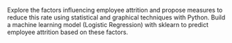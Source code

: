 Explore the factors influencing employee attrition and propose measures to reduce this rate using statistical and graphical techniques with Python. Build a machine learning model (Logistic Regression) with sklearn to predict employee attrition based on these factors.
